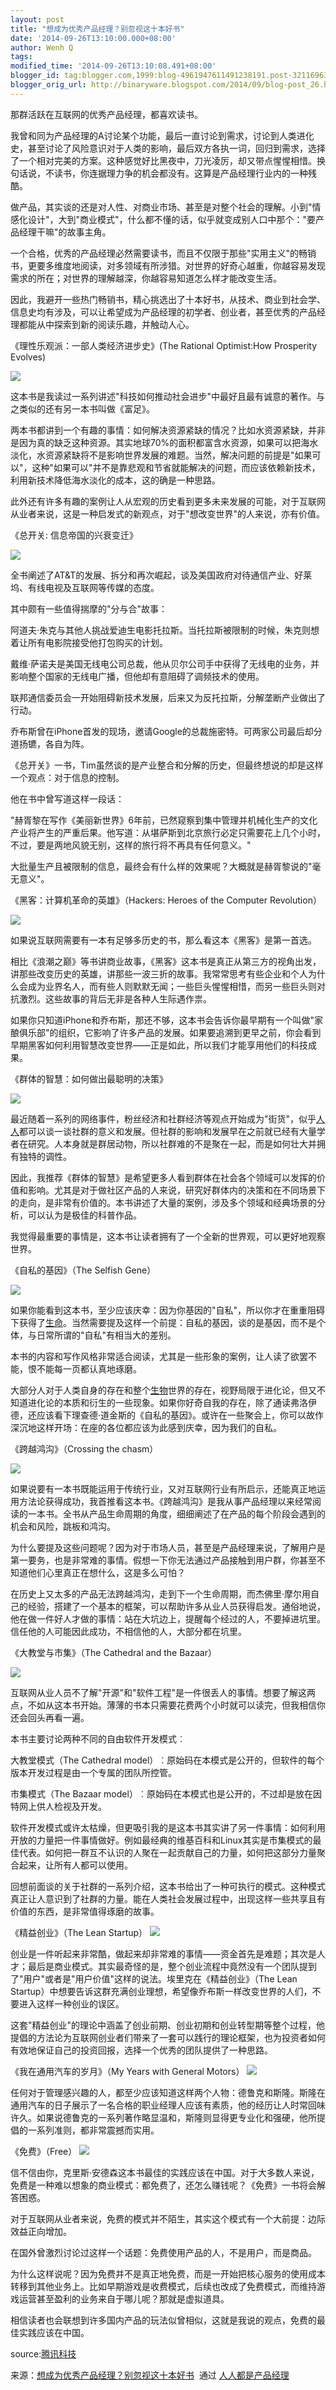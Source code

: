 ```yaml
---
layout: post
title: "想成为优秀产品经理？别忽视这十本好书"
date: '2014-09-26T13:10:00.000+08:00'
author: Wenh Q
tags:
modified_time: '2014-09-26T13:10:08.491+08:00'
blogger_id: tag:blogger.com,1999:blog-4961947611491238191.post-321169633548307338
blogger_orig_url: http://binaryware.blogspot.com/2014/09/blog-post_26.html
---
```


那群活跃在互联网的优秀产品经理，都喜欢读书。

我曾和同为产品经理的A讨论某个功能，最后一直讨论到需求，讨论到人类进化史，甚至讨论了风险意识对于人类的影响，最后双方各执一词，回归到需求，选择了一个相对完美的方案。这种感觉好比黑夜中，刀光凌厉，却又带点惺惺相惜。换句话说，不读书，你连据理力争的机会都没有。这算是产品经理行业内的一种残酷。

做产品，其实谈的还是对人性、对商业市场、甚至是对整个社会的理解。小到"情感化设计"，大到"商业模式"，什么都不懂的话，似乎就变成别人口中那个："要产品经理干嘛"的故事主角。

一个合格，优秀的产品经理必然需要读书，而且不仅限于那些"实用主义"的畅销书，更要多维度地阅读，对多领域有所涉猎。对世界的好奇心越重，你越容易发现需求的所在；对世界的理解越深，你越容易知道怎么样才能改变生活。

因此，我避开一些热门畅销书，精心挑选出了十本好书，从技术、商业到社会学、信息史均有涉及，可以让希望成为产品经理的初学者、创业者，甚至优秀的产品经理都能从中探索到新的阅读乐趣，并触动人心。

《理性乐观派：一部人类经济进步史》(The Rational Optimist:How Prosperity
Evolves)

![](https://images-blogger-opensocial.googleusercontent.com/gadgets/proxy?url=http%3A%2F%2Fimage.woshipm.com%2Fwp-files%2F2014%2F09%2F9176be98647ff1ed66ac6dc6be906f16.jpg&container=blogger&gadget=a&rewriteMime=image%2F*)

这本书是我读过一系列讲述"科技如何推动社会进步"中最好且最有诚意的著作。与之类似的还有另一本书叫做《富足》。

两本书都讲到一个有趣的事情：如何解决资源紧缺的情况？比如水资源紧缺，并非是因为真的缺乏这种资源。其实地球70%的面积都富含水资源，如果可以把海水淡化，水资源紧缺将不是影响世界发展的难题。当然，解决问题的前提是"如果可以"，这种"如果可以"并不是靠悲观和节省就能解决的问题，而应该依赖新技术，利用新技术降低海水淡化的成本，这的确是一种思路。

此外还有许多有趣的案例让人从宏观的历史看到更多未来发展的可能，对于互联网从业者来说，这是一种启发式的新观点，对于"想改变世界"的人来说，亦有价值。

《总开关: 信息帝国的兴衰变迁》

![](https://images-blogger-opensocial.googleusercontent.com/gadgets/proxy?url=http%3A%2F%2Fimage.woshipm.com%2Fwp-files%2F2014%2F09%2F62fd9de0125f31fba81f8b0d9b5bf407.jpg&container=blogger&gadget=a&rewriteMime=image%2F*)

全书阐述了AT&T的发展、拆分和再次崛起，谈及美国政府对待通信产业、好莱坞、有线电视及互联网等传媒的态度。

其中颇有一些值得揣摩的"分与合"故事：

阿道夫·朱克与其他人挑战爱迪生电影托拉斯。当托拉斯被限制的时候，朱克则想着让所有电影院接受他打包购买的计划。

戴维·萨诺夫是美国无线电公司总裁，他从贝尔公司手中获得了无线电的业务，并影响整个国家的无线电广播，但他却有意阻碍了调频技术的使用。

联邦通信委员会一开始阻碍新技术发展，后来又为反托拉斯，分解垄断产业做出了行动。

乔布斯曾在iPhone首发的现场，邀请Google的总裁施密特。可两家公司最后却分道扬镳，各自为阵。

《总开关》一书，Tim虽然谈的是产业整合和分解的历史，但最终想说的却是这样一个观点：对于信息的控制。

他在书中曾写道这样一段话：

"赫胥黎在写作《美丽新世界》6年前，已然窥察到集中管理并机械化生产的文化产业将产生的严重后果。他写道：从堪萨斯到北京旅行必定只需要花上几个小时，不过，要是两地风貌无别，这样的旅行将不再具有任何意义。"

大批量生产且被限制的信息，最终会有什么样的效果呢？大概就是赫胥黎说的"毫无意义"。

《黑客：计算机革命的英雄》（Hackers: Heroes of the Computer
Revolution）

![](https://images-blogger-opensocial.googleusercontent.com/gadgets/proxy?url=http%3A%2F%2Fimage.woshipm.com%2Fwp-files%2F2014%2F09%2F14de1b6bb040674f75117f18202f352f.jpg&container=blogger&gadget=a&rewriteMime=image%2F*)

如果说互联网需要有一本有足够多历史的书，那么看这本《黑客》是第一首选。

相比《浪潮之巅》等书讲商业故事，《黑客》这本书是真正从第三方的视角出发，讲那些改变历史的英雄，讲那些一波三折的故事。我常常思考有些企业和个人为什么会成为业界名人，而有些人则默默无闻；一些巨头惺惺相惜，而另一些巨头则对抗激烈。这些故事的背后无非是各种人生际遇作祟。

如果你只知道iPhone和乔布斯，那还不够，这本书会告诉你最早期有一个叫做"家酿俱乐部"的组织，它影响了许多产品的发展。如果要追溯到更早之前，你会看到早期黑客如何利用智慧改变世界——正是如此，所以我们才能享用他们的科技成果。

《群体的智慧：如何做出最聪明的决策》

![](https://images-blogger-opensocial.googleusercontent.com/gadgets/proxy?url=http%3A%2F%2Fimage.woshipm.com%2Fwp-files%2F2014%2F09%2F631809cbd9b5d911ae7827a5ff8f5522.jpg&container=blogger&gadget=a&rewriteMime=image%2F*)

最近随着一系列的网络事件，粉丝经济和社群经济等观点开始成为"街货"，似乎[人人](http://stockhtm.finance.qq.com/astock/ggcx/RENN.N.htm)都可以谈一谈社群的意义和发展。但社群的影响和发展早在之前就已经有大量学者在研究。人本身就是群居动物，所以社群难的不是聚在一起，而是如何壮大并拥有独特的调性。

因此，我推荐《群体的智慧》是希望更多人看到群体在社会各个领域可以发挥的价值和影响。尤其是对于做社区产品的人来说，研究好群体内的决策和在不同场景下的走向，是非常有价值的。本书讲述了大量的案例，涉及多个领域和经典场景的分析，可以认为是极佳的科普作品。

我觉得最重要的事情是，这本书让读者拥有了一个全新的世界观，可以更好地观察世界。

《自私的基因》（The Selfish Gene）

![](https://images-blogger-opensocial.googleusercontent.com/gadgets/proxy?url=http%3A%2F%2Fimage.woshipm.com%2Fwp-files%2F2014%2F09%2Fcaca1f8eca8d0d7199f1d2daa0a3ca83.jpg&container=blogger&gadget=a&rewriteMime=image%2F*)

如果你能看到这本书，至少应该庆幸：因为你基因的"自私"，所以你才在重重阻碍下获得了[生命](http://tech.qq.com/all/being1.htm)。当然需要提及这样一个前提：自私的基因，谈的是基因，而不是个体，与日常所谓的"自私"有相当大的差别。

本书的内容和写作风格非常适合阅读，尤其是一些形象的案例，让人读了欲罢不能，恨不能每一页都认真地琢磨。

大部分人对于人类自身的存在和整个[生物](http://tech.qq.com/all/being1.htm)世界的存在，视野局限于进化论，但又不知道进化论的本质和衍生的一些现象。如果你好奇自我的存在，除了通读弗洛伊德，还应该看下理查德·道金斯的《自私的基因》。或许在一些聚会上，你可以故作深沉地这样开场：在座的各位都应该为此感到庆幸，因为我们的自私。

《跨越鸿沟》（Crossing the chasm）

![](https://images-blogger-opensocial.googleusercontent.com/gadgets/proxy?url=http%3A%2F%2Fimage.woshipm.com%2Fwp-files%2F2014%2F09%2F6e3569735a05dd43b6b19631684de412.jpg&container=blogger&gadget=a&rewriteMime=image%2F*)

如果说要有一本书既能运用于传统行业，又对互联网行业有所启示，还能真正地运用方法论获得成功，我首推看这本书。《跨越鸿沟》是我从事产品经理以来经常阅读的一本书。全书从产品生命周期的角度，细细阐述了在产品的每个阶段会遇到的机会和风险，跳板和鸿沟。

为什么要提及这些问题呢？因为对于市场人员，甚至是产品经理来说，了解用户是第一要务，也是非常难的事情。假想一下你无法通过产品接触到用户群，你甚至不知道他们心里真正在想什么，这是多么可怕？

在历史上又太多的产品无法跨越鸿沟，走到下一个生命周期，而杰佛里·摩尔用自己的经验，搭建了一个基本的框架，可以帮助许多从业人员获得启发。通俗地说，他在做一件好人才做的事情：站在大坑边上，提醒每个经过的人，不要掉进坑里。信任他的人可能因此成功，不相信他的人，大部分都在坑里。

《大教堂与市集》（The Cathedral and the Bazaar）

![](https://images-blogger-opensocial.googleusercontent.com/gadgets/proxy?url=http%3A%2F%2Fimage.woshipm.com%2Fwp-files%2F2014%2F09%2Fca1b0222a93082c99ab3186cd284734a.jpg&container=blogger&gadget=a&rewriteMime=image%2F*)

互联网从业人员不了解"开源"和"软件工程"是一件很丢人的事情。想要了解这两点，不如从这本书开始。薄薄的书本只需要花费两个小时就可以读完，但我相信你还会回头再看一遍。

本书主要讨论两种不同的自由软件开发模式︰

大教堂模式（The Cathedral
model）︰原始码在本模式是公开的，但软件的每个版本开发过程是由一个专属的团队所控管。

市集模式（The Bazaar
model）︰原始码在本模式也是公开的，不过却是放在因特网上供人检视及开发。

软件开发模式或许太枯燥，但更吸引我的是这本书其实讲了另一件事情：如何利用开放的力量把一件事情做好。例如最经典的维基百科和Linux其实是市集模式的最佳代表。如何把一群互不认识的人聚在一起贡献自己的力量，如何把这部分力量聚合起来，让所有人都可以使用。

回想前面谈的关于社群的一系列介绍，这本书给出了一种可执行的模式。这种模式真正让人意识到了社群的力量。能在人类社会发展过程中，出现这样一些共享且有价值的东西，是非常值得琢磨的故事。

《精益创业》（The Lean Startup）
![](https://images-blogger-opensocial.googleusercontent.com/gadgets/proxy?url=http%3A%2F%2Fimage.woshipm.com%2Fwp-files%2F2014%2F09%2Fbcb05249b1ff6562857534793910b4cf.jpg&container=blogger&gadget=a&rewriteMime=image%2F*)

创业是一件听起来非常酷，做起来却非常难的事情——资金首先是难题；其次是人才；最后是商业模式。其实最奇怪的是，整个创业流程中竟然没有一个团队提到了"用户"或者是"用户价值"这样的说法。埃里克在《精益创业》（The
Lean
Startup）中想要告诉这群充满创业理想，希望像乔布斯一样改变世界的人们，不要进入这样一种创业的误区。

这套"精益创业"的理论中涵盖了创业前期、创业初期和创业转型期等整个过程，他提倡的方法论为互联网创业者们带来了一套可以践行的理论框架，也为投资者如何有效地保证自己的投资回报，选择一个优秀的团队提供了一种思路。

《我在通用汽车的岁月》（My Years with General Motors）
![](https://images-blogger-opensocial.googleusercontent.com/gadgets/proxy?url=http%3A%2F%2Fimage.woshipm.com%2Fwp-files%2F2014%2F09%2Ffaf919527996e44c3df426f1c93938c5.jpg&container=blogger&gadget=a&rewriteMime=image%2F*)

任何对于管理感兴趣的人，都至少应该知道这样两个人物：德鲁克和斯隆。斯隆在通用汽车的日子展示了一名合格的职业经理人应该有素质，他的经历让人时常回味许久。如果说德鲁克的一系列著作略显温和，斯隆则显得更专业化和强硬，他所提倡的一系列准则，都非常震撼而实用。

《免费》（Free）
![](https://images-blogger-opensocial.googleusercontent.com/gadgets/proxy?url=http%3A%2F%2Fimage.woshipm.com%2Fwp-files%2F2014%2F09%2Fbbab2375d38387b0688bbd97064f3070.jpg&container=blogger&gadget=a&rewriteMime=image%2F*)

信不信由你，克里斯·安德森这本书最佳的实践应该在中国。对于大多数人来说，免费是一种难以想象的商业模式：都免费了，还怎么赚钱呢？《免费》一书将会解答困惑。

对于互联网从业者来说，免费的模式并不陌生，其实这个模式有一个大前提：边际效益正向增加。

在国外曾激烈讨论过这样一个话题：免费使用产品的人，不是用户，而是商品。

为什么这样说呢？因为免费并不是真正地免费，而是一开始把核心服务的使用成本转移到其他业务上。比如早期游戏是收费模式，后续也改成了免费模式，而维持游戏运营甚至盈利的业务来自于哪儿呢？那就是虚拟道具。

相信读者也会联想到许多国内产品的玩法似曾相似，这就是我说的观点，免费的最佳实践应该在中国。

source:[腾讯科技](http://tech.qq.com/a/20140823/005152.htm)

来源：[想成为优秀产品经理？别忽视这十本好书](http://www.woshipm.com/pmd/106793.html)  通过 [人人都是产品经理](http://www.woshipm.com/)
